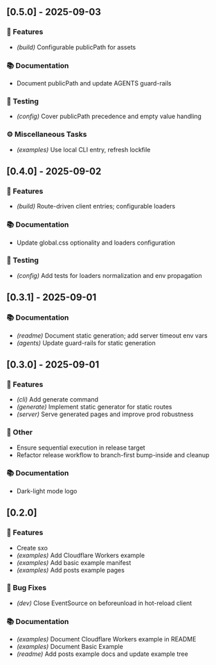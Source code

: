## [0.5.0] - 2025-09-03

### 🚀 Features

- *(build)* Configurable publicPath for assets

### 📚 Documentation

- Document publicPath and update AGENTS guard-rails

### 🧪 Testing

- *(config)* Cover publicPath precedence and empty value handling

### ⚙️ Miscellaneous Tasks

- *(examples)* Use local CLI entry, refresh lockfile

## [0.4.0] - 2025-09-02

### 🚀 Features

- *(build)* Route-driven client entries; configurable loaders

### 📚 Documentation

- Update global.css optionality and loaders configuration

### 🧪 Testing

- *(config)* Add tests for loaders normalization and env propagation

## [0.3.1] - 2025-09-01

### 📚 Documentation

- *(readme)* Document static generation; add server timeout env vars
- *(agents)* Update guard-rails for static generation

## [0.3.0] - 2025-09-01

### 🚀 Features

- *(cli)* Add generate command
- *(generate)* Implement static generator for static routes
- *(server)* Serve generated pages and improve prod robustness

### 💼 Other

- Ensure sequential execution in release target
- Refactor release workflow to branch-first bump-inside and cleanup

### 📚 Documentation

- Dark-light mode logo

## [0.2.0]

### 🚀 Features

- Create sxo
- *(examples)* Add Cloudflare Workers example
- *(examples)* Add basic example manifest
- *(examples)* Add posts example pages

### 🐛 Bug Fixes

- *(dev)* Close EventSource on beforeunload in hot-reload client

### 📚 Documentation

- *(examples)* Document Cloudflare Workers example in README
- *(examples)* Document Basic Example
- *(readme)* Add posts example docs and update example tree
